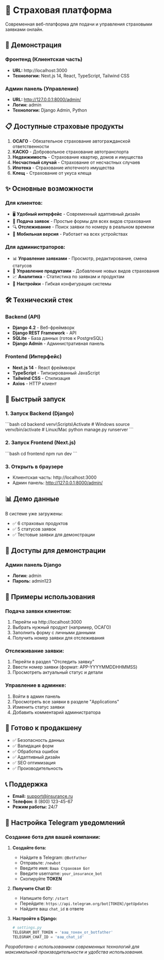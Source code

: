 
# 🏢 Страховая платформа

Современная веб-платформа для подачи и управления страховыми заявками онлайн.

## 🚀 Демонстрация

### Фронтенд (Клиентская часть)
- **URL:** http://localhost:3000
- **Технологии:** Next.js 14, React, TypeScript, Tailwind CSS

### Админ панель (Управление)
- **URL:** http://127.0.0.1:8000/admin/
- **Логин:** admin
- **Технологии:** Django Admin, Python

## 📋 Доступные страховые продукты

1. **ОСАГО** - Обязательное страхование автогражданской ответственности
2. **КАСКО** - Добровольное страхование автотранспорта
3. **Недвижимость** - Страхование квартир, домов и имущества
4. **Несчастный случай** - Страхование от несчастных случаев
5. **Ипотека** - Страхование ипотечного имущества
6. **Клещ** - Страхование от укуса клеща

## ✨ Основные возможности

### Для клиентов:
- 🖥️ **Удобный интерфейс** - Современный адаптивный дизайн
- 📝 **Подача заявок** - Простые формы для всех видов страхования
- 🔍 **Отслеживание** - Поиск заявки по номеру в реальном времени
- 📱 **Мобильная версия** - Работает на всех устройствах

### Для администраторов:
- 📊 **Управление заявками** - Просмотр, редактирование, смена статусов
- 👥 **Управление продуктами** - Добавление новых видов страхования
- 📈 **Аналитика** - Статистика по заявкам и продуктам
- 🔧 **Настройки** - Гибкая конфигурация системы

## 🛠️ Технический стек

### Backend (API)
- **Django 4.2** - Веб-фреймворк
- **Django REST Framework** - API
- **SQLite** - База данных (готов к PostgreSQL)
- **Django Admin** - Административная панель

### Frontend (Интерфейс)
- **Next.js 14** - React фреймворк
- **TypeScript** - Типизированный JavaScript
- **Tailwind CSS** - Стилизация
- **Axios** - HTTP клиент

## 🚀 Быстрый запуск

### 1. Запуск Backend (Django)
\`\`\`bash
cd backend
venv\Scripts\Activate  # Windows
source venv/bin/activate   # Linux/Mac
python manage.py runserver
\`\`\`

### 2. Запуск Frontend (Next.js)
\`\`\`bash
cd frontend
npm run dev
\`\`\`

### 3. Открыть в браузере
- Клиентская часть: http://localhost:3000
- Админ панель: http://127.0.0.1:8000/admin/

## 📊 Демо данные

В системе уже загружены:
- ✅ 6 страховых продуктов
- ✅ 5 статусов заявок
- ✅ Тестовые заявки для демонстрации

## 🔐 Доступы для демонстрации

### Админ панель Django
- **Логин:** admin
- **Пароль:** admin123

## 📱 Примеры использования

### Подача заявки клиентом:
1. Перейти на http://localhost:3000
2. Выбрать нужный продукт (например, ОСАГО)
3. Заполнить форму с личными данными
4. Получить номер заявки для отслеживания

### Отслеживание заявки:
1. Перейти в раздел "Отследить заявку"
2. Ввести номер заявки (формат: APP-YYYYMMDDHHMMSS)
3. Просмотреть актуальный статус и детали

### Управление в админке:
1. Войти в админ панель
2. Просмотреть все заявки в разделе "Applications"
3. Изменить статус заявки
4. Добавить комментарий администратора

## 🎯 Готово к продакшену

- ✅ Безопасность данных
- ✅ Валидация форм
- ✅ Обработка ошибок
- ✅ Адаптивный дизайн
- ✅ SEO оптимизация
- ✅ Производительность

## 📞 Поддержка

- **Email:** support@insurance.ru
- **Телефон:** 8 (800) 123-45-67
- **Режим работы:** 24/7

## 🤖 Настройка Telegram уведомлений

### Создание бота для вашей компании:

1. **Создайте бота:**
   - Найдите в Telegram: `@BotFather`
   - Отправьте: `/newbot`
   - Введите имя: `Ваша Страховая Бот`
   - Введите username: `your_insurance_bot`
   - Скопируйте **TOKEN**

2. **Получите Chat ID:**
   - Напишите боту: `/start`
   - Перейдите: `https://api.telegram.org/bot[TOKEN]/getUpdates`
   - Найдите ваш `chat_id` в ответе

3. **Настройте в Django:**
   ```python
   # settings.py
   TELEGRAM_BOT_TOKEN = 'ваш_токен_от_botfather'
   TELEGRAM_CHAT_ID = 'ваш_chat_id'

*Разработано с использованием современных технологий для максимальной производительности и удобства использования.*
